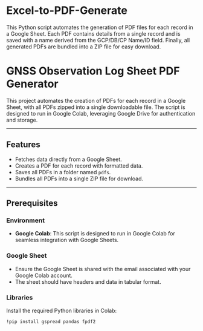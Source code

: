 # Excel-to-PDF-Generate
This Python script automates the generation of PDF files for each record in a Google Sheet. Each PDF contains details from a single record and is saved with a name derived from the GCP/DB/CP Name/ID field. Finally, all generated PDFs are bundled into a ZIP file for easy download.
# GNSS Observation Log Sheet PDF Generator

This project automates the creation of PDFs for each record in a Google Sheet, with all PDFs zipped into a single downloadable file. The script is designed to run in Google Colab, leveraging Google Drive for authentication and storage.

---

## Features

- Fetches data directly from a Google Sheet.
- Creates a PDF for each record with formatted data.
- Saves all PDFs in a folder named `pdfs`.
- Bundles all PDFs into a single ZIP file for download.

---

## Prerequisites

### Environment
- **Google Colab**: This script is designed to run in Google Colab for seamless integration with Google Sheets.

### Google Sheet
- Ensure the Google Sheet is shared with the email associated with your Google Colab account.
- The sheet should have headers and data in tabular format.

### Libraries
Install the required Python libraries in Colab:
```bash
!pip install gspread pandas fpdf2
